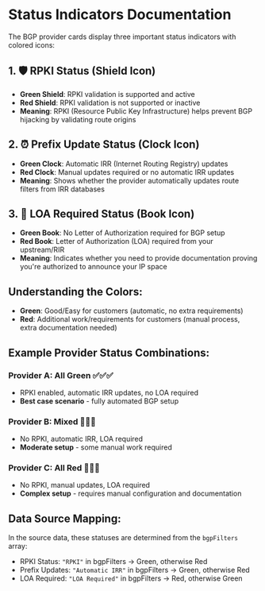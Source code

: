 # Status Indicators Documentation

The BGP provider cards display three important status indicators with colored icons:

## 1. 🛡️ RPKI Status (Shield Icon)
- **Green Shield**: RPKI validation is supported and active
- **Red Shield**: RPKI validation is not supported or inactive
- **Meaning**: RPKI (Resource Public Key Infrastructure) helps prevent BGP hijacking by validating route origins

## 2. ⏰ Prefix Update Status (Clock Icon) 
- **Green Clock**: Automatic IRR (Internet Routing Registry) updates
- **Red Clock**: Manual updates required or no automatic IRR updates
- **Meaning**: Shows whether the provider automatically updates route filters from IRR databases

## 3. 📖 LOA Required Status (Book Icon)
- **Green Book**: No Letter of Authorization required for BGP setup
- **Red Book**: Letter of Authorization (LOA) required from your upstream/RIR
- **Meaning**: Indicates whether you need to provide documentation proving you're authorized to announce your IP space

## Understanding the Colors:
- **Green**: Good/Easy for customers (automatic, no extra requirements)
- **Red**: Additional work/requirements for customers (manual process, extra documentation needed)

## Example Provider Status Combinations:

### Provider A: All Green ✅✅✅
- RPKI enabled, automatic IRR updates, no LOA required
- **Best case scenario** - fully automated BGP setup

### Provider B: Mixed 🔴✅🔴  
- No RPKI, automatic IRR, LOA required
- **Moderate setup** - some manual work required

### Provider C: All Red 🔴🔴🔴
- No RPKI, manual updates, LOA required  
- **Complex setup** - requires manual configuration and documentation

## Data Source Mapping:
In the source data, these statuses are determined from the `bgpFilters` array:
- RPKI Status: `"RPKI"` in bgpFilters → Green, otherwise Red
- Prefix Updates: `"Automatic IRR"` in bgpFilters → Green, otherwise Red  
- LOA Required: `"LOA Required"` in bgpFilters → Red, otherwise Green
